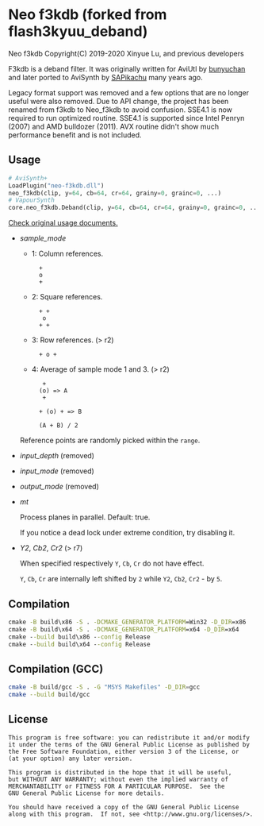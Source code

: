 # Neo f3kdb (forked from flash3kyuu_deband)

Neo f3kdb Copyright(C) 2019-2020 Xinyue Lu, and previous developers

F3kdb is a deband filter. It was originally written for AviUtl by [bunyuchan](https://twitter.com/bunyuchan) and later ported to AviSynth by [SAPikachu](https://github.com/SAPikachu) many years ago.

Legacy format support was removed and a few options that are no longer useful were also removed. Due to API change, the project has been renamed from f3kdb to Neo_f3kdb to avoid confusion. SSE4.1 is now required to run optimized routine. SSE4.1 is supported since Intel Penryn (2007) and AMD bulldozer (2011). AVX routine didn't show much performance benefit and is not included.

## Usage

```python
# AviSynth+
LoadPlugin("neo-f3kdb.dll")
neo_f3kdb(clip, y=64, cb=64, cr=64, grainy=0, grainc=0, ...)
# VapourSynth
core.neo_f3kdb.Deband(clip, y=64, cb=64, cr=64, grainy=0, grainc=0, ...)
```

[Check original usage documents.](https://f3kdb.readthedocs.io/en/stable/usage.html)

- *sample_mode*

    * 1: Column references.

            +
            o
            +

    * 2: Square references.

            + +
             o
            + +

    * 3: Row references. (> r2)

            + o +

    * 4: Average of sample mode 1 and 3. (> r2)

             +
            (o) => A
             +

            + (o) + => B

            (A + B) / 2

    Reference points are randomly picked within the `range`.

- *input_depth* (removed)

- *input_mode* (removed)

- *output_mode* (removed)

- *mt*

    Process planes in parallel. Default: true.

    If you notice a dead lock under extreme condition, try disabling it.

- *Y2*, *Cb2*, *Cr2* (> r7)

    When specified respectively `Y`, `Cb`, `Cr` do not have effect.

    `Y`, `Cb`, `Cr` are internally left shifted by `2` while `Y2`, `Cb2`, `Cr2` - by `5`.

## Compilation

```cmd
cmake -B build\x86 -S . -DCMAKE_GENERATOR_PLATFORM=Win32 -D_DIR=x86
cmake -B build\x64 -S . -DCMAKE_GENERATOR_PLATFORM=x64 -D_DIR=x64
cmake --build build\x86 --config Release
cmake --build build\x64 --config Release
```

## Compilation (GCC)

```bash
cmake -B build/gcc -S . -G "MSYS Makefiles" -D_DIR=gcc
cmake --build build/gcc
```

## License

    This program is free software: you can redistribute it and/or modify
    it under the terms of the GNU General Public License as published by
    the Free Software Foundation, either version 3 of the License, or
    (at your option) any later version.

    This program is distributed in the hope that it will be useful,
    but WITHOUT ANY WARRANTY; without even the implied warranty of
    MERCHANTABILITY or FITNESS FOR A PARTICULAR PURPOSE.  See the
    GNU General Public License for more details.

    You should have received a copy of the GNU General Public License
    along with this program.  If not, see <http://www.gnu.org/licenses/>.
